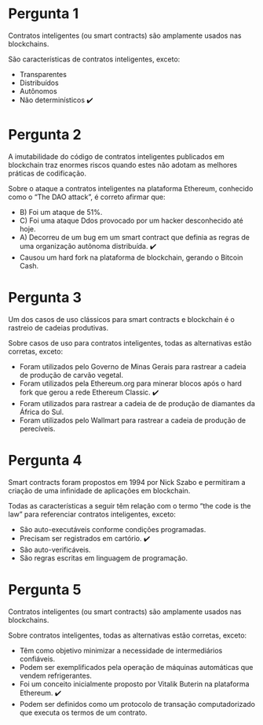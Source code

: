 # Pergunta 1
Contratos inteligentes (ou smart contracts) são amplamente usados nas blockchains.

São características de contratos inteligentes, exceto:

- Transparentes
- Distribuídos
- Autônomos
- Não determinísticos  :heavy_check_mark:

# Pergunta 2
A imutabilidade do código de contratos inteligentes publicados em blockchain traz enormes riscos quando estes não adotam as melhores práticas de codificação.

Sobre o ataque a contratos inteligentes na plataforma Ethereum, conhecido como o “The DAO attack”, é correto afirmar que:

- B) Foi um ataque de 51%.
- C) Foi uma ataque Ddos provocado por um hacker desconhecido até hoje.
- A) Decorreu de um bug em um smart contract que definia as regras de uma organização autônoma distribuída. :heavy_check_mark:
- Causou um hard fork na plataforma de blockchain, gerando o Bitcoin Cash.

# Pergunta 3
Um dos casos de uso clássicos para smart contracts e blockchain é o rastreio de cadeias produtivas.

Sobre casos de uso para contratos inteligentes, todas as alternativas estão corretas, exceto:

- Foram utilizados pelo Governo de Minas Gerais para rastrear a cadeia de produção de carvão vegetal.
- Foram utilizados pela Ethereum.org para minerar blocos após o hard fork que gerou a rede Ethereum Classic. :heavy_check_mark:
- Foram utilizados para rastrear a cadeia de de produção de diamantes da África do Sul.
- Foram utilizados pelo Wallmart para rastrear a cadeia de produção de perecíveis.

# Pergunta 4
Smart contracts foram propostos em 1994 por Nick Szabo e permitiram a criação de uma infinidade de aplicações em blockchain.

Todas as características a seguir têm relação com o termo “the code is the law” para referenciar contratos inteligentes, exceto:

- São auto-executáveis conforme condições programadas. 
- Precisam ser registrados em cartório. :heavy_check_mark:
- São auto-verificáveis.
- São regras escritas em linguagem de programação.

# Pergunta 5
Contratos inteligentes (ou smart contracts) são amplamente usados nas blockchains.

Sobre contratos inteligentes, todas as alternativas estão corretas, exceto:

- Têm como objetivo minimizar a necessidade de intermediários confiáveis. 
- Podem ser exemplificados pela operação de máquinas automáticas que vendem refrigerantes.
- Foi um conceito inicialmente proposto por Vitalik Buterin na plataforma Ethereum. :heavy_check_mark:
- Podem ser definidos como um protocolo de transação computadorizado que executa os termos de um contrato.



